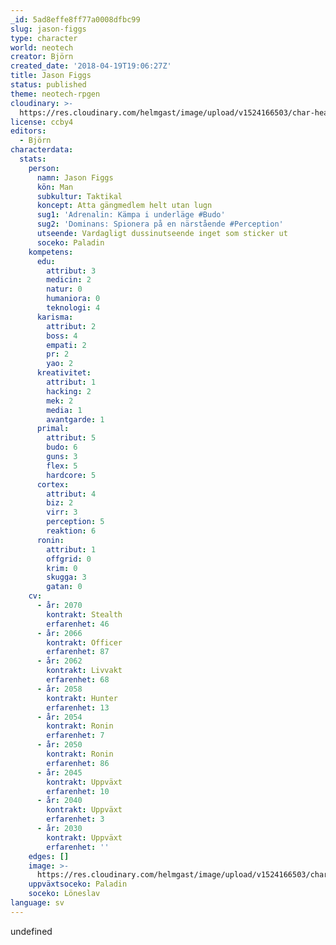 ```yaml
---
_id: 5ad8effe8ff77a0008dfbc99
slug: jason-figgs
type: character
world: neotech
creator: Björn
created_date: '2018-04-19T19:06:27Z'
title: Jason Figgs
status: published
theme: neotech-rpgen
cloudinary: >-
  https://res.cloudinary.com/helmgast/image/upload/v1524166503/char-head_o5fzgg.jpg
license: ccby4
editors:
  - Björn
characterdata:
  stats:
    person:
      namn: Jason Figgs
      kön: Man
      subkultur: Taktikal
      koncept: Atta gängmedlem helt utan lugn
      sug1: 'Adrenalin: Kämpa i underläge #Budo'
      sug2: 'Dominans: Spionera på en närstående #Perception'
      utseende: Vardagligt dussinutseende inget som sticker ut
      soceko: Paladin
    kompetens:
      edu:
        attribut: 3
        medicin: 2
        natur: 0
        humaniora: 0
        teknologi: 4
      karisma:
        attribut: 2
        boss: 4
        empati: 2
        pr: 2
        yao: 2
      kreativitet:
        attribut: 1
        hacking: 2
        mek: 2
        media: 1
        avantgarde: 1
      primal:
        attribut: 5
        budo: 6
        guns: 3
        flex: 5
        hardcore: 5
      cortex:
        attribut: 4
        biz: 2
        virr: 3
        perception: 5
        reaktion: 6
      ronin:
        attribut: 1
        offgrid: 0
        krim: 0
        skugga: 3
        gatan: 0
    cv:
      - år: 2070
        kontrakt: Stealth
        erfarenhet: 46
      - år: 2066
        kontrakt: Officer
        erfarenhet: 87
      - år: 2062
        kontrakt: Livvakt
        erfarenhet: 68
      - år: 2058
        kontrakt: Hunter
        erfarenhet: 13
      - år: 2054
        kontrakt: Ronin
        erfarenhet: 7
      - år: 2050
        kontrakt: Ronin
        erfarenhet: 86
      - år: 2045
        kontrakt: Uppväxt
        erfarenhet: 10
      - år: 2040
        kontrakt: Uppväxt
        erfarenhet: 3
      - år: 2030
        kontrakt: Uppväxt
        erfarenhet: ''
    edges: []
    image: >-
      https://res.cloudinary.com/helmgast/image/upload/v1524166503/char-head_o5fzgg.jpg
    uppväxtsoceko: Paladin
    soceko: Löneslav
language: sv
---
```

undefined
